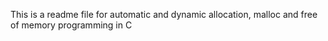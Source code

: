 This is a readme file for automatic and dynamic allocation, malloc and free of memory programming in C
